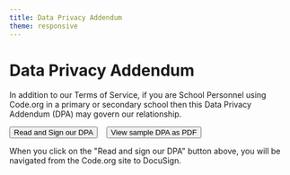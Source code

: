 ```yaml
---
title: Data Privacy Addendum
theme: responsive
---
```


# Data Privacy Addendum

In addition to our Terms of Service, if you are School Personnel using Code.org in a primary or secondary school then this Data Privacy Addendum (DPA) may govern our relationship. 

[<button>Read and Sign our DPA</button>](https://na2.docusign.net/Member/PowerFormSigning.aspx?PowerFormId=bcf947a9-5f08-466b-8612-9d7fb2812e4f) &nbsp;&nbsp; [<button>View sample DPA as PDF</button>](/sample-dpa.pdf)

When you click on the "Read and sign our DPA" button above, you will be navigated from the Code.org site to DocuSign. 
